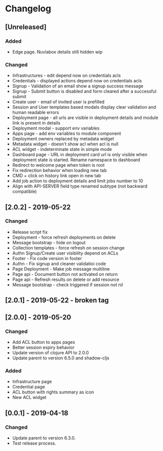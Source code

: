 # Changelog

## [Unreleased]

### Added

  - Edge page. Nuvlabox details still hidden wip

### Changed

  - Infrastructures - edit depend now on credentials acls
  - Credentials - displayed actions depend now on credentials acls
  - Signup - Validation of an email show a signup success message
  - Signup - Submit button is disabled and form cleared after a 
    successful submit
  - Create user - email of invited user is prefilled
  - Session and User templates based modals display clear validation 
    and human readable errors 
  - Deployment page - all urls are visible in deployment details 
    and module link is present in details
  - Deployment modal - support env variables
  - Apps page - add env variables to module component
  - Deployment owners replaced by metadata widget
  - Metadata widget - doesn't show acl when acl is null
  - ACL widget - indeterminate state in simple mode
  - Dashboard page - URL in deployment card url is only visible when 
    deployment state is started. Rename namespace to dashboard
  - Redirect to welcome page when token is root
  - Fix redirection behavior when loading new tab
  - CMD + click on history link open in new tab
  - Add job action to deployment details and limit jobs number to 10
  - Align with API-SERVER field type renamed subtype 
    (not backward compatible)

## [2.0.2] - 2019-05-22

### Changed

  - Release script fix
  - Deployment - force refresh deployments on delete
  - Message bootstrap - hide on logout
  - Collection templates - force refresh on session change
  - Authn Signup/Create user visibility depend on ACLs
  - Footer - Fix code version in footer
  - Authn - Fix signup and cleaner validatioi code
  - Page Deployment - Make job message multiline
  - Page api - Document button not activated on return
  - Page api - Refresh results on delete or add resource
  - Message bootstrap - check triggered if session not nil

## [2.0.1] - 2019-05-22 - broken tag

## [2.0.0] - 2019-05-20

### Changed

  - Add ACL button to apps pages
  - Better session expiry behavior
  - Update version of clojure API to 2.0.0
  - Update parent to version 6.5.0 and shadow-cljs
  
### Added

   - Infrastructure page
   - Credential page
   - ACL button with rights summary as icon
   - New ACL widget

## [0.0.1] - 2019-04-18

### Changed

  - Update parent to version 6.3.0.
  - Test release process.
 
